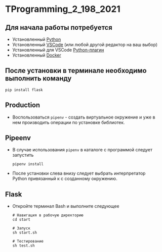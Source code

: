 # TProgramming_2_198_2021

## Для начала работы потребуется

- Установленный [Python](https://www.python.org)
- Установленный [VSCode](https://code.visualstudio.com) (или любой другой редактор на ваш выбор)
- Установленный для VSCode [Python-плагин](https://marketplace.visualstudio.com/items?itemName=ms-python.python)
- Установленный [Docker](https://docs.docker.com/docker-for-windows/install/)

## После установки в терминале необходимо выполнить команду

```shell
pip install flask
```

## Production

- Воспользоваться `pipenv` - создать виртуальное окружение и уже в нем производить операции по установке библиотек.

## Pipeenv

- В случае использования `pipenv` в каталоге с программой следует запустить

  ```shell
  pipenv install
  ```

- После установки слева внизу следует выбрать интерпретатор Python привязанный к с созданному окружению.

## Flask

- Откройте терминал Bash и выполните следующее

  ```shell
  # Навигация в рабочую директорию
  cd start
  
  # Запуск
  sh start.sh
  
  # Тестирование
  sh test.sh
  ```


